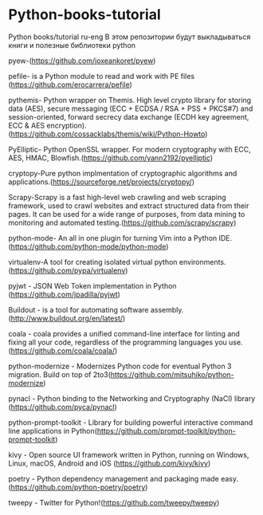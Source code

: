 # Python-books-tutorial
Python books/tutorial ru-eng
В этом репозитории будут выкладываться книги и полезные библиотеки python


pyew-(https://github.com/joxeankoret/pyew)

pefile- is a Python module to read and work with PE files (https://github.com/erocarrera/pefile)

pythemis- Python wrapper on Themis. High level crypto library for storing data (AES), secure messaging (ECC + ECDSA / RSA + PSS + PKCS#7) and session-oriented, forward secrecy data exchange (ECDH key agreement, ECC & AES encryption).(https://github.com/cossacklabs/themis/wiki/Python-Howto)

PyElliptic- Python OpenSSL wrapper. For modern cryptography with ECC, AES, HMAC, Blowfish.(https://github.com/yann2192/pyelliptic)

cryptopy-Pure python implmentation of cryptographic algorithms and applications.(https://sourceforge.net/projects/cryptopy/)

Scrapy-Scrapy is a fast high-level web crawling and web scraping framework, used to crawl websites and extract structured data from their pages. It can be used for a wide range of purposes, from data mining to monitoring and automated testing.(https://github.com/scrapy/scrapy)

python-mode- An all in one plugin for turning Vim into a Python IDE.(https://github.com/python-mode/python-mode)

virtualenv-A tool for creating isolated virtual python environments.(https://github.com/pypa/virtualenv)

pyjwt - JSON Web Token implementation in Python (https://github.com/jpadilla/pyjwt)

Buildout - is a tool for automating software assembly.(http://www.buildout.org/en/latest/)

coala - coala provides a unified command-line interface for linting and fixing all your code, regardless of the programming languages you use.(https://github.com/coala/coala/)

python-modernize - Modernizes Python code for eventual Python 3 migration. Build on top of 2to3(https://github.com/mitsuhiko/python-modernize)

pynacl - Python binding to the Networking and Cryptography (NaCl) library (https://github.com/pyca/pynacl)

python-prompt-toolkit - Library for building powerful interactive command line applications in Python(https://github.com/prompt-toolkit/python-prompt-toolkit)

kivy - Open source UI framework written in Python, running on Windows, Linux, macOS, Android and iOS (https://github.com/kivy/kivy)

poetry - Python dependency management and packaging made easy.(https://github.com/python-poetry/poetry)

tweepy - Twitter for Python!(https://github.com/tweepy/tweepy)



